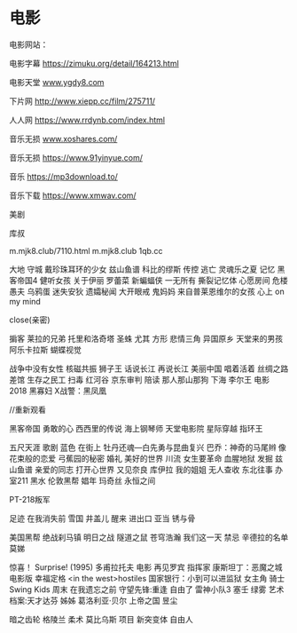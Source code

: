 # 电影

电影网站：

电影字幕 
https://zimuku.org/detail/164213.html

电影天堂
www.ygdy8.com

下片网
http://www.xiepp.cc/film/275711/

人人网
https://www.rrdynb.com/index.html

音乐无损
www.xoshares.com/

音乐无损
https://www.91yinyue.com/

音乐
https://mp3download.to/

音乐下载
https://www.xmwav.com/

美剧

库叔

m.mjk8.club/7110.html
m.mjk8.club
1qb.cc


大地
守城
戴珍珠耳环的少女
兹山鱼谱
科比的缪斯
传控
逃亡
灵魂乐之夏
记忆
黑客帝国4
健听女孩
关于伊丽
罗蕾菜
新蝙蝠侠
一无所有
撕裂记忆体
心愿房间
危楼愚夫
乌鸦蛋
迷失安狄
遗孀秘闻
大开眼戒
鬼妈妈
来自普莱恩维尔的女孩
心上 on my mind

close\(亲密\)

掮客
莱拉的兄弟
托里和洛奇塔
圣蛛
尤其
方形
悲情三角
异国原乡
天堂来的男孩
阿乐卡拉斯
蝴蝶视觉

战争中没有女性
核磁共振
狮子王
话说长江
再说长江
美丽中国
唱着活着
丝绸之路
差馆
生存之民工
扫毒
红河谷
京东审判
陪读
那人那山那狗
下海
李尔王 电影 2018
黑寡妇
X战警：黑凤凰



//重新观看

黑客帝国 勇敢的心 西西里的传说 海上钢琴师 天堂电影院 星际穿越 指环王

五尺天涯
歌剧
蓝色
在街上
牡丹还魂—白先勇与昆曲复兴
巴乔：神奇的马尾辫
像花束般的恋爱
弓蕉园的秘密
婚礼
美好的世界
川流
女生要革命
血腥地狱
发掘
兹山鱼谱
亲爱的同志
打开心世界
又见奈良
库伊拉
我的姐姐
无人查收
东北往事
办室211
黑水
伦敦黑帮
娼年
玛奇丝
永恒之间

PT\-218叛军

足迹
在我消失前
雪国
井盖儿
醒来
进出口
亚当
锈与骨

美国黑帮 
绝战刹马镇 
明日之战 
隧道之鼠 
苍穹浩瀚 
我们这一天 
禁忌 
辛德拉的名单
莫娣



惊喜！ Surprise\! \(1995\)
多甫拉托夫 电影
再见罗宾
指挥家
康斯坦丁：恶魔之城 电影版
幸福定格
\<in the west\>hostiles
国家银行：小到可以进监狱
女主角
骑士
Swing Kids
周末
在我遗忘之前
守望先锋:重逢
自由了
雷神小队3
塞壬
绿雾
艺术档案:天才达芬
姊姊
葛洛利亚·贝尔
上帝之国
昱尘


暗之齿轮
格陵兰
柔术
莫比乌斯
项目
新突变体
自由人
